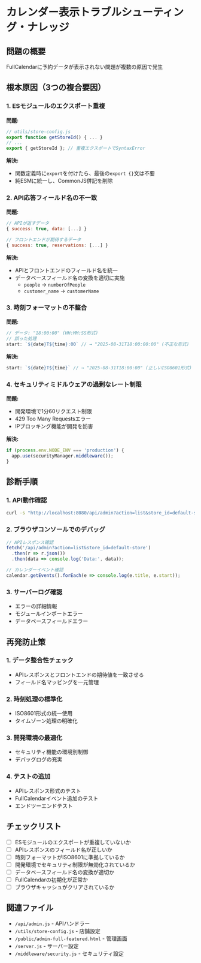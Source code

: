 # カレンダー表示トラブルシューティング・ナレッジ

## 問題の概要
FullCalendarに予約データが表示されない問題が複数の原因で発生

## 根本原因（3つの複合要因）

### 1. ESモジュールのエクスポート重複
**問題:**
```javascript
// utils/store-config.js
export function getStoreId() { ... }
// ...
export { getStoreId }; // 重複エクスポートでSyntaxError
```

**解決:**
- 関数定義時に`export`を付けたら、最後の`export {}`文は不要
- 純ESMに統一し、CommonJS併記を削除

### 2. API応答フィールド名の不一致
**問題:**
```javascript
// APIが返すデータ
{ success: true, data: [...] }

// フロントエンドが期待するデータ
{ success: true, reservations: [...] }
```

**解決:**
- APIとフロントエンドのフィールド名を統一
- データベースフィールド名の変換を適切に実施
  - `people` → `numberOfPeople`
  - `customer_name` → `customerName`

### 3. 時刻フォーマットの不整合
**問題:**
```javascript
// データ: "18:00:00" (HH:MM:SS形式)
// 誤った処理
start: `${date}T${time}:00` // → "2025-08-31T18:00:00:00" (不正な形式)
```

**解決:**
```javascript
start: `${date}T${time}` // → "2025-08-31T18:00:00" (正しいISO8601形式)
```

### 4. セキュリティミドルウェアの過剰なレート制限
**問題:**
- 開発環境で1分60リクエスト制限
- 429 Too Many Requestsエラー
- IPブロッキング機能が開発を妨害

**解決:**
```javascript
if (process.env.NODE_ENV === 'production') {
  app.use(securityManager.middleware());
}
```

## 診断手順

### 1. API動作確認
```bash
curl -s "http://localhost:8080/api/admin?action=list&store_id=default-store"
```

### 2. ブラウザコンソールでのデバッグ
```javascript
// APIレスポンス確認
fetch('/api/admin?action=list&store_id=default-store')
  .then(r => r.json())
  .then(data => console.log('Data:', data));

// カレンダーイベント確認
calendar.getEvents().forEach(e => console.log(e.title, e.start));
```

### 3. サーバーログ確認
- エラーの詳細情報
- モジュールインポートエラー
- データベースフィールドエラー

## 再発防止策

### 1. データ整合性チェック
- APIレスポンスとフロントエンドの期待値を一致させる
- フィールド名マッピングを一元管理

### 2. 時刻処理の標準化
- ISO8601形式の統一使用
- タイムゾーン処理の明確化

### 3. 開発環境の最適化
- セキュリティ機能の環境別制御
- デバッグログの充実

### 4. テストの追加
- APIレスポンス形式のテスト
- FullCalendarイベント追加のテスト
- エンドツーエンドテスト

## チェックリスト

- [ ] ESモジュールのエクスポートが重複していないか
- [ ] APIレスポンスのフィールド名が正しいか
- [ ] 時刻フォーマットがISO8601に準拠しているか
- [ ] 開発環境でセキュリティ制限が無効化されているか
- [ ] データベースフィールド名の変換が適切か
- [ ] FullCalendarの初期化が正常か
- [ ] ブラウザキャッシュがクリアされているか

## 関連ファイル
- `/api/admin.js` - APIハンドラー
- `/utils/store-config.js` - 店舗設定
- `/public/admin-full-featured.html` - 管理画面
- `/server.js` - サーバー設定
- `/middleware/security.js` - セキュリティ設定